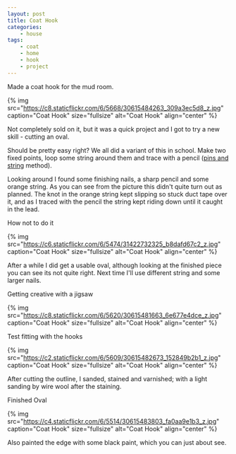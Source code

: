 ```yaml
---
layout: post
title: Coat Hook
categories:
    - house
tags:
    - coat
    - home
    - hook
    - project
---
```


Made a coat hook for the mud room.

{% img src="https://c8.staticflickr.com/6/5668/30615484263_309a3ec5d8_z.jpg" caption="Coat Hook" size="fullsize" alt="Coat Hook" align="center" %}

Not completely sold on it, but it was a quick project and I got to try a new skill - cutting an oval.

Should be pretty easy right? We all did a variant of this in school. Make two fixed points, loop some string around them and trace with a pencil ([pins and string](https://en.wikipedia.org/wiki/Ellipse#Pins-and-string_method) method).

Looking around I found some finishing nails, a sharp pencil and some orange string. As you can see from the picture this didn't quite turn out as planned. The knot in the orange string kept slipping so stuck duct tape over it, and as I traced with the pencil the string kept riding down until it caught in the lead.

How not to do it

{% img src="https://c6.staticflickr.com/6/5474/31422732325_b8dafd67c2_z.jpg" caption="Coat Hook" size="fullsize" alt="Coat Hook" align="center" %}

After a while I did get a usable oval, although looking at the finished piece you can see its not quite right. Next time I'll use different string and some larger nails.

Getting creative with a jigsaw

{% img src="https://c8.staticflickr.com/6/5620/30615481663_6e677e4dce_z.jpg" caption="Coat Hook" size="fullsize" alt="Coat Hook" align="center" %}

Test fitting with the hooks

{% img src="https://c2.staticflickr.com/6/5609/30615482673_152849b2b1_z.jpg" caption="Coat Hook" size="fullsize" alt="Coat Hook" align="center" %}

After cutting the outline, I sanded, stained and varnished; with a light sanding by wire wool after the staining.

Finished Oval

{% img src="https://c4.staticflickr.com/6/5514/30615483803_fa0aa9e1b3_z.jpg" caption="Coat Hook" size="fullsize" alt="Coat Hook" align="center" %}

Also painted the edge with some black paint, which you can just about see.